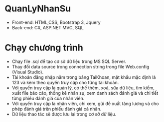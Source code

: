 # QuanLyNhanSu
- Front-end: HTML,CSS, Bootstrap 3, Jquery
- Back-end: C#, ASP.NET MVC, SQL

# Chạy chương trình
- Chạy file .sql để tạo cơ sở dữ liệu trong MS SQL Server.
- Thay đổi data source trong connection string trong file Web.config  (Visual Studio).
- Tài khoản đăng nhập nằm trong bảng TaiKhoan, mật khẩu mặc định là 123 và kèm theo quyền truy cập cho từng tài khoản.
- Với quyền truy cập là quản lý, có thể thêm, xoá, sửa dữ liệu, tìm kiếm, xuất file báo cáo, thống kê nhân sự, xem danh sách đánh giá và chi tiết từng phiếu đánh giá của nhân viên. 
- Với quyền truy cập là nhân viên, chỉ xem, gửi đề xuất tăng lương và cho phép đánh giá trên phiếu đánh giá cá nhân.
- Dữ liệu thao tác sẽ được lưu lại trong cơ sở dữ liệu.
